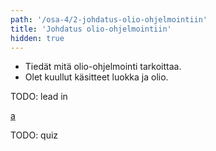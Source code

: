 ```yaml
---
path: '/osa-4/2-johdatus-olio-ohjelmointiin'
title: 'Johdatus olio-ohjelmointiin'
hidden: true
---
```



<text-box variant='learningObjectives' name='Oppimistavoitteet'>

- Tiedät mitä olio-ohjelmointi tarkoittaa.
- Olet kuullut käsitteet luokka ja olio.

</text-box>

TODO: lead in

<pdf-slideshow>

[a](../slideshows/johdatus-olio-ohjelmointiin.pdf)

</pdf-slideshow>


TODO: quiz

